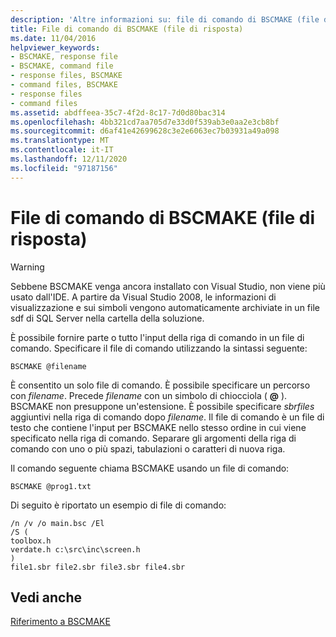 ```yaml
---
description: 'Altre informazioni su: file di comando di BSCMAKE (file di risposta)'
title: File di comando di BSCMAKE (file di risposta)
ms.date: 11/04/2016
helpviewer_keywords:
- BSCMAKE, response file
- BSCMAKE, command file
- response files, BSCMAKE
- command files, BSCMAKE
- response files
- command files
ms.assetid: abdffeea-35c7-4f2d-8c17-7d0d80bac314
ms.openlocfilehash: 4bb321cd7aa705d7e33d0f539ab3e0aa2e3cb8bf
ms.sourcegitcommit: d6af41e42699628c3e2e6063ec7b03931a49a098
ms.translationtype: MT
ms.contentlocale: it-IT
ms.lasthandoff: 12/11/2020
ms.locfileid: "97187156"
---
```

# <a name="bscmake-command-file-response-file"></a>File di comando di BSCMAKE (file di risposta)

> [!WARNING]
> Sebbene BSCMAKE venga ancora installato con Visual Studio, non viene più usato dall'IDE. A partire da Visual Studio 2008, le informazioni di visualizzazione e sui simboli vengono automaticamente archiviate in un file sdf di SQL Server nella cartella della soluzione.

È possibile fornire parte o tutto l'input della riga di comando in un file di comando. Specificare il file di comando utilizzando la sintassi seguente:

```
BSCMAKE @filename
```

È consentito un solo file di comando. È possibile specificare un percorso con *filename*. Precede *filename* con un simbolo di chiocciola ( **\@** ). BSCMAKE non presuppone un'estensione. È possibile specificare *sbrfiles* aggiuntivi nella riga di comando dopo *filename*. Il file di comando è un file di testo che contiene l'input per BSCMAKE nello stesso ordine in cui viene specificato nella riga di comando. Separare gli argomenti della riga di comando con uno o più spazi, tabulazioni o caratteri di nuova riga.

Il comando seguente chiama BSCMAKE usando un file di comando:

```
BSCMAKE @prog1.txt
```

Di seguito è riportato un esempio di file di comando:

```
/n /v /o main.bsc /El
/S (
toolbox.h
verdate.h c:\src\inc\screen.h
)
file1.sbr file2.sbr file3.sbr file4.sbr
```

## <a name="see-also"></a>Vedi anche

[Riferimento a BSCMAKE](bscmake-reference.md)

